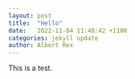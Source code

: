 ```yaml
---
layout: post
title:  "Hello"
date:   2022-11-04 11:48:42 +1100
categories: jekyll update
author: Albert Rex
---
```

This is a test.

[jekyll-docs]: https://jekyllrb.com/docs/home
[jekyll-gh]:   https://github.com/jekyll/jekyll
[jekyll-talk]: https://talk.jekyllrb.com/
